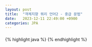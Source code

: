 ```yaml
---
layout: post
title:  "객체지향 쿼리 언어2 - 중급 문법"
date:   2023-12-11 22:49:00 +0900
categories: JPA
---
```


### 

{% highlight java %}
{% endhighlight %}